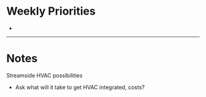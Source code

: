 # Weekly Priorities
- 
---
# Notes
Streamside HVAC possibilities
- Ask what will it take to get HVAC integrated, costs?